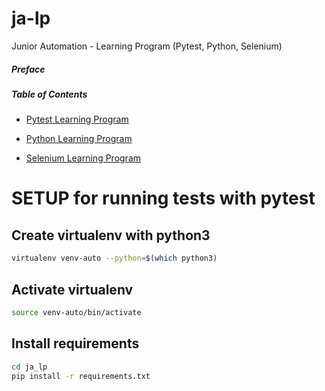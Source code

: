 # ja-lp
Junior Automation - Learning Program (Pytest, Python, Selenium)

##### Preface

##### Table of Contents
* [Pytest Learning Program](exercises/pytest_exercises/)

* [Python Learning Program](exercises/python_exercises/)

* [Selenium Learning Program](exercises/selenim_exercises/)

SETUP for running tests with pytest
======

Create virtualenv with python3
------
```bash
virtualenv venv-auto --python=$(which python3)
```
Activate virtualenv
------
```bash
source venv-auto/bin/activate
```
Install requirements
------
```bash
cd ja_lp
pip install -r requirements.txt
```

